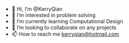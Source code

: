 - 👋 Hi, I’m @KerryQian
- 👀 I’m interested in problem solving
- 🌱 I’m currently learning Computational Design
- 💞️ I’m looking to collaborate on any projects
- 📫 How to reach me kerryqian@hotmail.com

<!---
KerryQian/KerryQian is a ✨ special ✨ repository because its `README.md` (this file) appears on your GitHub profile.
You can click the Preview link to take a look at your changes.
--->
